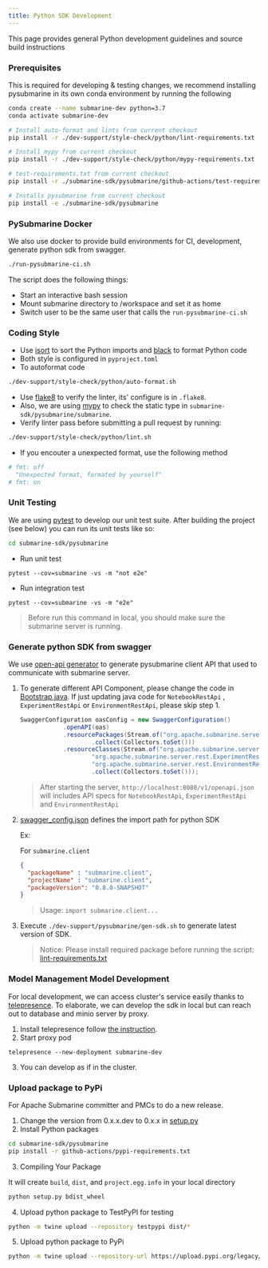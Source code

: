 ```yaml
---
title: Python SDK Development
---
```


<!---
  Licensed under the Apache License, Version 2.0 (the "License");
  you may not use this file except in compliance with the License.
  You may obtain a copy of the License at

   http://www.apache.org/licenses/LICENSE-2.0

  Unless required by applicable law or agreed to in writing, software
  distributed under the License is distributed on an "AS IS" BASIS,
  WITHOUT WARRANTIES OR CONDITIONS OF ANY KIND, either express or implied.
  See the License for the specific language governing permissions and
  limitations under the License. See accompanying LICENSE file.
-->

This page provides general Python development guidelines and source build instructions

### Prerequisites

This is required for developing & testing changes, we recommend installing pysubmarine
in its own conda environment by running the following

```bash
conda create --name submarine-dev python=3.7
conda activate submarine-dev

# Install auto-format and lints from current checkout
pip install -r ./dev-support/style-check/python/lint-requirements.txt

# Install mypy from current checkout
pip install -r ./dev-support/style-check/python/mypy-requirements.txt

# test-requirements.txt from current checkout
pip install -r ./submarine-sdk/pysubmarine/github-actions/test-requirements.txt

# Installs pysubmarine from current checkout
pip install -e ./submarine-sdk/pysubmarine
```

### PySubmarine Docker

We also use docker to provide build environments for CI, development,
generate python sdk from swagger.

```bash
./run-pysubmarine-ci.sh
```

The script does the following things:

- Start an interactive bash session
- Mount submarine directory to /workspace and set it as home
- Switch user to be the same user that calls the `run-pysubmarine-ci.sh`

### Coding Style

- Use [isort](https://github.com/PyCQA/isort) to sort the Python imports and [black](https://github.com/psf/black) to format Python code
- Both style is configured in `pyproject.toml`
- To autoformat code

```bash
./dev-support/style-check/python/auto-format.sh
```

- Use [flake8](https://github.com/PyCQA/flake8) to verify the linter, its' configure is in `.flake8`.
- Also, we are using [mypy](https://github.com/python/mypy) to check the static type in `submarine-sdk/pysubmarine/submarine`.
- Verify linter pass before submitting a pull request by running:

```bash
./dev-support/style-check/python/lint.sh
```

- If you encouter a unexpected format, use the following method
```python
# fmt: off
  "Unexpected format, formated by yourself"
# fmt: on
```

### Unit Testing

We are using [pytest](https://docs.pytest.org/en/latest/) to develop our unit test suite.
After building the project (see below) you can run its unit tests like so:

```bash
cd submarine-sdk/pysubmarine
```

- Run unit test

```shell script
pytest --cov=submarine -vs -m "not e2e"
```

- Run integration test

```shell script
pytest --cov=submarine -vs -m "e2e"
```

> Before run this command in local, you should make sure the submarine server is running.

### Generate python SDK from swagger

We use [open-api generator](https://openapi-generator.tech/docs/installation/#jar)
to generate pysubmarine client API that used to communicate with submarine server.

1. To generate different API Component, please change the code in [Bootstrap.java](https://github.com/apache/submarine/blob/master/submarine-server/server-core/src/main/java/org/apache/submarine/server/Bootstrap.java). If just updating java code for `NotebookRestApi` , `ExperimentRestApi` or `EnvironmentRestApi`, please skip step 1.

    ```java
    SwaggerConfiguration oasConfig = new SwaggerConfiguration()
                .openAPI(oas)
                .resourcePackages(Stream.of("org.apache.submarine.server.rest")
                        .collect(Collectors.toSet()))
                .resourceClasses(Stream.of("org.apache.submarine.server.rest.NotebookRestApi",
                        "org.apache.submarine.server.rest.ExperimentRestApi",
                        "org.apache.submarine.server.rest.EnvironmentRestApi")
                        .collect(Collectors.toSet()));
    ```
    > After starting the server, `http://localhost:8080/v1/openapi.json` will includes API specs for `NotebookRestApi`, `ExperimentRestApi` and `EnvironmentRestApi`


2. [swagger_config.json](https://github.com/apache/submarine/blob/master/dev-support/pysubmarine/swagger_config.json) defines the import path for python SDK

    Ex:

    For `submarine.client`
    ```json
    {
      "packageName" : "submarine.client",
      "projectName" : "submarine.client",
      "packageVersion": "0.8.0-SNAPSHOT"
    }
    ```

    > Usage: `import submarine.client...`

2. Execute `./dev-support/pysubmarine/gen-sdk.sh` to generate latest version of SDK.

    > Notice: Please install required package before running the script: [lint-requirements.txt](https://github.com/apache/submarine/blob/master/dev-support/style-check/python/lint-requirements.txt)

### Model Management Model Development

For local development, we can access cluster's service easily thanks to [telepresence](https://www.telepresence.io/).
To elaborate, we can develop the sdk in local but can reach out to database and minio server by proxy.

1. Install telepresence follow [the instruction](https://www.telepresence.io/reference/install).
2. Start proxy pod

```
telepresence --new-deployment submarine-dev
```

3. You can develop as if in the cluster.

### Upload package to PyPi

For Apache Submarine committer and PMCs to do a new release.

1. Change the version from 0.x.x.dev to 0.x.x
   in [setup.py](https://github.com/apache/submarine/blob/master/submarine-sdk/pysubmarine/setup.py)
2. Install Python packages

```bash
cd submarine-sdk/pysubmarine
pip install -r github-actions/pypi-requirements.txt
```

3. Compiling Your Package

It will create `build`, `dist`, and `project.egg.info`
in your local directory

```bash
python setup.py bdist_wheel
```

4. Upload python package to TestPyPI for testing

```bash
python -m twine upload --repository testpypi dist/*
```

5. Upload python package to PyPi

```bash
python -m twine upload --repository-url https://upload.pypi.org/legacy/ dist/*
```
